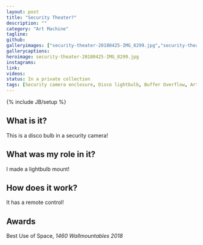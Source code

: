 ```yaml
---
layout: post
title: "Security Theater?"
description: ""
category: "Art Machine"
tagline:
github:
galleryimages: ["security-theater-20180425-IMG_8299.jpg","security-theater-20180425-IMG_8310.jpg"]
gallerycaptions:
heroimage: security-theater-20180425-IMG_8299.jpg
instagrams:
link:
videos:
status: In a private collection
tags: [Security camera enclosure, Disco lightbulb, Buffer Overflow, Artist, 1460 Wallmountables 2018, Found object]
---
```

{% include JB/setup %}

## What is it?
This is a disco bulb in a security camera!

## What was my role in it?

I made a lightbulb mount!

## How does it work?

It has a remote control!

## Awards

Best Use of Space, *1460 Wallmountables 2018*
